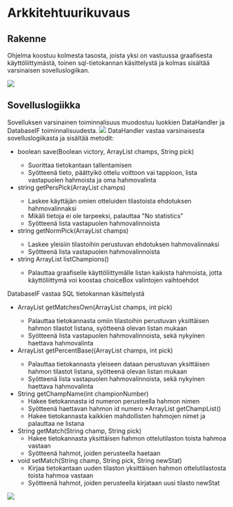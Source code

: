# Arkkitehtuurikuvaus
  
## Rakenne  
  
Ohjelma koostuu kolmesta tasosta, joista yksi on vastuussa graafisesta käyttöliittymästä, toinen sql-tietokannan käsittelystä ja kolmas sisältää varsinaisen sovelluslogiikan.

<img src="https://raw.githubusercontent.com/EgoTastic/LeagueCounterPicker/Dokumentaatio/Kuvat/kuva1.png">

## Sovelluslogiikka

Sovelluksen varsinainen toiminnalisuus muodostuu luokkien DataHandler ja DatabaseIF toiminnalisuudesta.
<img src="https://raw.githubusercontent.com/EgoTastic/LeagueCounterPicker/Dokumentaatio/Kuvat/kuva2.png">
DataHandler vastaa varsinaisesta sovelluslogiikasta ja sisältää metodit:

* boolean save(Boolean victory, ArrayList<String> champs, String pick)
	* Suorittaa tietokantaan tallentamisen
	* Syötteenä tieto, päättyikö ottelu voittoon vai tappioon, lista vastapuolen hahmoista ja oma hahmovalinta
* string getPersPick(ArrayList<String> champs)
	* Laskee käyttäjän omien otteluiden tilastoista ehdotuksen hahmovalinnaksi
	* Mikäli tietoja ei ole tarpeeksi, palauttaa "No statistics"
	* Syötteenä lista vastapuolen hahmovalinnoista
* string getNormPick(ArrayList<String> champs)
	* Laskee yleisiin tilastoihin perustuvan ehdotuksen hahmovalinnaksi
	* Syötteenä lista vastapuolen hahmovalinnoista
* string ArrayList<String> listChampions()
	* Palauttaa graafiselle käyttöliittymälle listan kaikista hahmoista, jotta käyttöliittymä voi koostaa choiceBox valintojen vaihtoehdot
	
DatabaseIF vastaa SQL tietokannan käsittelystä

* ArrayList<String> getMatchesOwn(ArrayList<String> champs, int pick)
	* Palauttaa tietokannasta omiin tilastoihin perustuvan yksittäisen hahmon tilastot listana, syötteenä olevan listan mukaan
	* Syötteenä lista vastapuolen hahmovalinnoista, sekä nykyinen haettava hahmovalinta
* ArrayList<double> getPercentBase((ArrayList<String> champs, int pick)
	* Palauttaa tietokannasta yleiseen dataan perustuvan yksittäisen hahmon tilastot listana, syötteenä olevan listan mukaan
	* Syötteenä lista vastapuolen hahmovalinnoista, sekä nykyinen haettava hahmovalinta
* String getChampName(int championNumber)
	* Hakee tietokannasta id numeron perusteella hahmon nimen
	* Syötteenä haettavan hahmon id numero
*ArrayList<String> getChampList()
	* Hakee tietokannasta kaikkien mahdollisten hahmojen nimet ja palauttaa ne listana
* String getMatch(String champ, String pick)
	* Hakee tietokannasta yksittäisen hahmon ottelutilaston toista hahmoa vastaan
	* Syötteenä hahmot, joiden perusteella haetaan
* void setMatch(String champ, String pick, String newStat)
	* Kirjaa tietokantaan uuden tilaston yksittäisen hahmon ottelutilastosta toista hahmoa vastaan
	* Syötteenä hahmot, joiden perusteella kirjataan uusi tilasto newStat
	
<img src="https://raw.githubusercontent.com/EgoTastic/LeagueCounterPicker/Dokumentaatio/Kuvat/kuva3.png">
